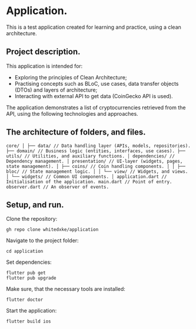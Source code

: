 # Application.

This is a test application created for learning and practice, using a clean architecture.

## Project description.

This application is intended for:
- Exploring the principles of Clean Architecture;
- Practising concepts such as BLoC, use cases, data transfer objects (DTOs) and layers of architecture;
- Interacting with external API to get data (CoinGecko API is used).

The application demonstrates a list of cryptocurrencies retrieved from the API, using the following technologies and approaches.

## The architecture of folders, and files.

```
core/ │ ├── data/ // Data handling layer (APIs, models, repositories). ├── domain/ // Business logic (entities, interfaces, use cases). ├── utils/ // Utilities, and auxiliary functions. │ dependencies/ // Dependency management. │ presentation/ // UI-layer (widgets, pages, state management). │ ├── coins/ // Coin handling components. │ │ ├── bloc/ // State management logic. │ │ └── view/ // Widgets, and views. │ └── widgets/ // Common UI components. │ application.dart // Initialisation of the application. main.dart // Point of entry. observer.dart // An observer of events.
```

## Setup, and run.

Clone the repository:
```
gh repo clone whitedxke/application
```

Navigate to the project folder:
```
cd application
```

Set dependencies:
```
flutter pub get
flutter pub upgrade
```

Make sure, that the necessary tools are installed:
```
flutter doctor
```

Start the application:
```
flutter build ios
```
